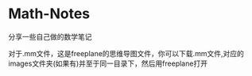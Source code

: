 # Math-Notes
分享一些自己做的数学笔记

对于.mm文件，这是freeplane的思维导图文件，你可以下载.mm文件,对应的images文件夹(如果有)并至于同一目录下，然后用freeplane打开
